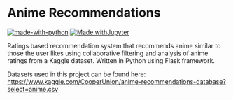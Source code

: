 # Anime Recommendations

[![made-with-python](https://img.shields.io/badge/Made%20with-Python-1f425f.svg)](https://www.python.org/)
[![Made withJupyter](https://img.shields.io/badge/Made%20with-Jupyter-orange?style=for-the-badge&logo=Jupyter)](https://jupyter.org/try)


Ratings based recommendation system that recommends anime similar to those the user likes using collaborative filtering and analysis of anime ratings from a Kaggle dataset. Written in Python using Flask framework.

Datasets used in this project can be found here:
https://www.kaggle.com/CooperUnion/anime-recommendations-database?select=anime.csv

